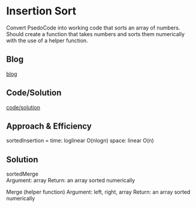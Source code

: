 # Insertion Sort
<!-- Short summary or background information -->
Convert PsedoCode into working code that sorts an array of numbers. Should create a function that takes numbers and sorts them numerically with the use of a helper function.

## Blog
[blog](https://github.com/anthonylouismorton/data-structures-and-algorithms/blob/main/javascript/401-code-challenges/Challenge-27/BLOG.md)

## Code/Solution
[code/solution](https://github.com/anthonylouismorton/data-structures-and-algorithms/blob/main/javascript/401-code-challenges/Challenge-27/mergeSort.js)

## Approach & Efficiency
<!-- What approach did you take? Why? What is the Big O space/time for this approach? -->
sortedInsertion =  time: loglinear O(nlogn) space: linear O(n)


## Solution
<!-- Description of each method publicly available in each of your trees -->
sortedMerge   
Argument: array
Return: an array sorted numerically

Merge (helper function)
Argument: left, right, array
Return: an array sorted numerically
